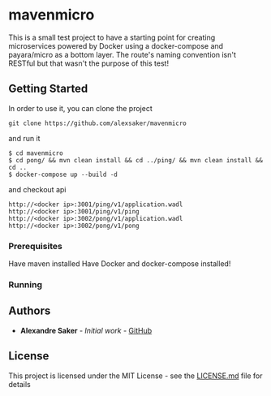 # mavenmicro

This is a small test project to have a starting point for creating microservices powered by Docker using a docker-compose and payara/micro as a bottom layer.
The route's naming convention isn't RESTful but that wasn't the purpose of this test!

## Getting Started

In order to use it, you can clone the project

```
git clone https://github.com/alexsaker/mavenmicro
```

and run it

```
$ cd mavenmicro
$ cd pong/ && mvn clean install && cd ../ping/ && mvn clean install && cd ..
$ docker-compose up --build -d
```

and checkout api

```
http://<docker ip>:3001/ping/v1/application.wadl
http://<docker ip>:3001/ping/v1/ping
http://<docker ip>:3002/pong/v1/application.wadl
http://<docker ip>:3002/pong/v1/pong
```

### Prerequisites

Have maven installed
Have Docker and docker-compose installed!

### Running

## Authors

* **Alexandre Saker** - _Initial work_ - [GitHub](https://github.com/alexsaker)

## License

This project is licensed under the MIT License - see the [LICENSE.md](LICENSE.md) file for details
